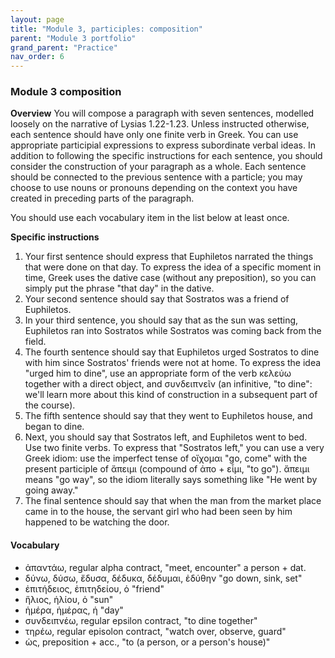 ```yaml
---
layout: page
title: "Module 3, participles: composition"
parent: "Module 3 portfolio"
grand_parent: "Practice"
nav_order: 6
---
```


### Module 3 composition

**Overview** You will compose a paragraph with seven sentences, modelled loosely on the narrative of Lysias 1.22-1.23.  Unless instructed otherwise, each sentence should have only one finite verb in Greek.  You can use appropriate participial expressions to express subordinate verbal ideas.  In addition to following the specific instructions for each sentence, you should consider the construction of your paragraph as a whole. Each sentence should be connected to the previous sentence with a particle;  you may choose to use nouns or pronouns depending on the context you have created in preceding parts of the paragraph.

You should use each vocabulary item in the list below at least once.

**Specific instructions**

1. Your first sentence should express that Euphiletos narrated the things that were done on that day. To express the idea of a specific moment in time, Greek uses the dative case (without any preposition), so you can simply put the phrase "that day" in the dative.
1. Your second sentence should say that Sostratos was a friend of Euphiletos.
1. In your third sentence, you should say that as the sun was setting, Euphiletos ran into Sostratos while Sostratos was coming back from the field.
1. The fourth sentence should say that Euphiletos urged Sostratos to dine with him since Sostratos' friends were not at home.  To express the idea "urged him to dine", use an appropriate form of the verb κελεύω together with a direct object, and συνδειπνεῖν (an infinitive, "to dine": we'll learn more about this kind of construction in a subsequent part of the course).
1. The fifth sentence should say that they went to Euphiletos house,  and began to dine.
1. Next, you should say that Sostratos left, and Euphiletos went to bed.  Use two finite verbs.  To express that "Sostratos left," you can use a very Greek idiom: use the imperfect tense of οἴχομαι "go, come" with the present participle of ἄπειμι (compound of ἀπο + εἶμι, "to go").  ἄπειμι means "go way", so the idiom literally says something like "He went by going away."
1. The final sentence should say that when the man from the market place came in to the house, the servant girl who had been seen by him happened to be watching the door.


#### Vocabulary

- ἀπαντάω, regular alpha contract, "meet, encounter" a person + dat.
- δύνω, δύσω, ἔδυσα, δέδυκα, δέδυμαι, ἐδύθην "go down, sink, set"
- ἐπιτήδειος, ἐπιτηδείου, ὁ "friend"  
- ἥλιος, ἡλίου, ὁ "sun"
- ἡμέρα, ἡμέρας, ἡ "day"
- συνδειπνέω, regular epsilon contract, "to dine together"
- τηρέω, regular episolon contract, "watch over, observe, guard"
- ὡς, preposition + acc., "to (a person, or a person's house)"



